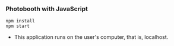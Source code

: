 ### Photobooth with JavaScript

```
npm install
npm start 

```

- This application runs on the user's computer, that is, localhost.